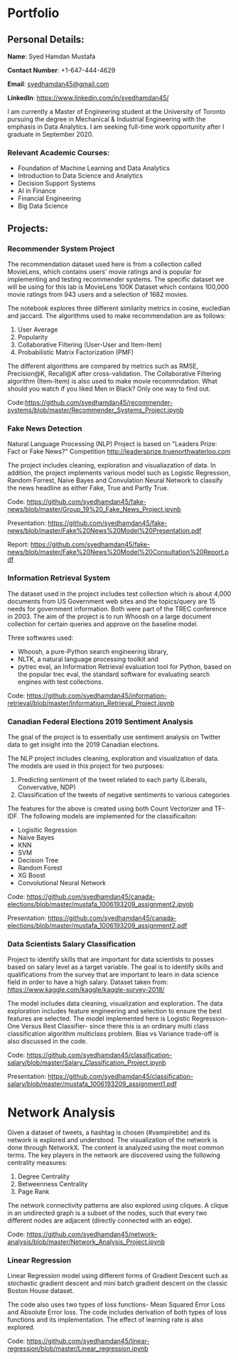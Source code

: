 # Portfolio
## Personal Details:
**Name**: Syed Hamdan Mustafa

**Contact Number**: +1-647-444-4629

**Email**: syedhamdan45@gmail.com

**LinkedIn**: https://www.linkedin.com/in/syedhamdan45/

I am currently a Master of Engineering student at the University of Toronto pursuing the degree in Mechanical & Industrial Engineering with the emphasis in Data Analytics. I am seeking full-time work opportunity after I graduate in September 2020.

### Relevant Academic Courses:
- Foundation of Machine Learning and Data Analytics
- Introduction to Data Science and Analytics
- Decision Support Systems
- AI in Finance
- Financial Engineering
- Big Data Science


## Projects:

### Recommender System Project

The recommendation dataset used here is from a collection called MovieLens, which contains users' movie ratings and is popular for implementing and testing recommender systems. The specific dataset we will be using for this lab is MovieLens 100K Dataset which contains 100,000 movie ratings from 943 users and a selection of 1682 movies.

The notebook explores three different similarity metrics in cosine, eucledian and jaccard. The algorithms used to make recommendation are as follows:
1. User Average
2. Popularity
3. Collaborative Filtering (User-User and Item-Item)
4. Probabilistic Matrix Factorization (PMF)

The different algorithms are compared by metrics such as RMSE, Precision@K, Recall@K after cross-validation. The Collaborative Filtering algorithm (Item-Item) is also used to make movie recommndation. What should you watch if you liked Men in Black? Only one way to find out.

Code:https://github.com/syedhamdan45/recommender-systems/blob/master/Recommender_Systems_Project.ipynb

### Fake News Detection

Natural Language Processing (NLP) Project is based on "Leaders Prize: Fact or Fake News?" Competition http://leadersprize.truenorthwaterloo.com

The project includes cleaning, exploration and visualiazation of data. In addition, the project implements various model such as Logistic Regression, Random Forrest, Naive Bayes and Convulation Neural Network to classify the news headline as either Fake, True and Partly True.

Code: https://github.com/syedhamdan45/fake-news/blob/master/Group_19%20_Fake_News_Project.ipynb

Presentation: https://github.com/syedhamdan45/fake-news/blob/master/Fake%20News%20Model%20Presentation.pdf

Report: https://github.com/syedhamdan45/fake-news/blob/master/Fake%20News%20Model%20Consultation%20Report.pdf

### Information Retrieval System

The dataset used in the project includes test collection which is about 4,000 documents from US Government web sites and the topics/query are 15 needs for government information. Both were part of the TREC conference in 2003. The aim of the project is to run Whoosh on a large document collection for certain queries and approve on the baseline model.

Three softwares used:
- Whoosh, a pure-Python search engineering library, 
- NLTK, a natural language processing toolkit and 
- pytrec eval, an Information Retrieval evaluation tool for Python, based on the popular trec eval, the standard software for evaluating search engines with test collections.

Code: https://github.com/syedhamdan45/information-retrieval/blob/master/Information_Retrieval_Project.ipynb

### Canadian Federal Elections 2019 Sentiment Analysis

The goal of the project is to essentially use sentiment analysis on Twitter data to get insight into the 2019 Canadian elections.

The NLP project includes cleaning, exploration and visualization of data. The models are used in this project for two purposes:
1. Predicting sentiment of the tweet related to each party (Liberals, Convervative, NDP)
2. Classification of the tweets of negative sentiments to various categories

The features for the above is created using both Count Vectorizer and TF-IDF. The following models are implemented for the classificaiton:
- Logisitic Regression
- Naive Bayes
- KNN
- SVM
- Decision Tree
- Random Forest
- XG Boost
- Convolutional Neural Network

Code: https://github.com/syedhamdan45/canada-elections/blob/master/mustafa_1006193209_assignment2.ipynb

Presentation: https://github.com/syedhamdan45/canada-elections/blob/master/mustafa_1006193209_assignment2.pdf

### Data Scientists Salary Classification

Project to identify skills that are important for data scientists to posses based on salary level as a target variable. The goal is to identify skills and qualifications from the survey that are important to learn in data science field in order to have a high salary.
Dataset taken from: https://www.kaggle.com/kaggle/kaggle-survey-2018/

The model includes data cleaning, visualization and exploration. The data exploration includes feature engineering and selection to ensure the best features are selected. The model implemented here is Logistic Regression-One Versus Rest Classifier- since there this is an ordinary multi class classification algorithm multiclass problem. Bias vs Variance trade-off is also discussed in the code.

Code: https://github.com/syedhamdan45/classification-salary/blob/master/Salary_Classification_Project.ipynb

Presentation: https://github.com/syedhamdan45/classification-salary/blob/master/mustafa_1006193209_assignment1.pdf

# Network Analysis

Given a dataset of tweets, a hashtag is chosen (#vampirebite) and its network is explored and understood. The visualization of the network is done through NetworkX. The content is analyzed using the most common terms. The key players in the network are discovered using the following centrality measures:
1. Degree Centrality
2. Betweenness Centrality
3. Page Rank

The network connectivity patterns are also explored using cliques. A clique in an undirected graph is a subset of the nodes, such that every two different nodes are adjacent (directly connected with an edge).

Code: https://github.com/syedhamdan45/network-analysis/blob/master/Network_Analysis_Project.ipynb

### Linear Regression

Linear Regression model using different forms of Gradient Descent such as stochastic gradient descent and mini batch gradient descent on the classic Boston House dataset.

The code also uses two types of loss functions- Mean Squared Error Loss and Absolute Error loss. The code includes derivation of both types of loss functions and its implementation. The effect of learning rate is also explored.

Code: https://github.com/syedhamdan45/linear-regression/blob/master/Linear_regression.ipynb

